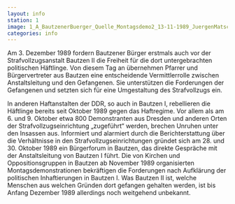 ```yaml
---
layout: info
station: 1
image: 1_A_BautzenerBuerger_Quelle_Montagsdemo2_13-11-1989_JuergenMatschie
categories: info
---
```

Am 3. Dezember 1989 fordern Bautzener B&uuml;rger erstmals auch vor der Strafvollzugsanstalt Bautzen II die Freiheit f&uuml;r die dort untergebrachten politischen H&auml;ftlinge. Von diesem Tag an &uuml;bernehmen Pfarrer und B&uuml;rgervertreter aus Bautzen eine entscheidende Vermittlerrolle zwischen Anstaltsleitung und den Gefangenen. Sie unterst&uuml;tzen die Forderungen der Gefangenen und setzten sich f&uuml;r eine Umgestaltung des Strafvollzugs ein.

In anderen Haftanstalten der DDR, so auch in Bautzen I, rebellieren die H&auml;ftlinge bereits seit Oktober 1989 gegen das Haftregime. Vor allem als am 6. und 9. Oktober etwa 800 Demonstranten aus Dresden und anderen Orten der Strafvollzugseinrichtung &#8222;zugef&uuml;hrt&ldquo; werden, brechen Unruhen unter den Insassen aus. Informiert und alarmiert durch die Berichterstattung &uuml;ber die Verh&auml;ltnisse in den Strafvollzugseinrichtungen gr&uuml;ndet sich am 28. und 30. Oktober 1989 ein B&uuml;rgerforum in Bautzen, das direkte Gespr&auml;che mit der Anstaltsleitung von Bautzen I f&uuml;hrt. Die von Kirchen und Oppositionsgruppen in Bautzen ab November 1989 organisierten Montagsdemonstrationen bekr&auml;ftigen die Forderungen nach Aufkl&auml;rung der politischen Inhaftierungen in Bautzen I. Was Bautzen II ist, welche Menschen aus welchen Gr&uuml;nden dort gefangen gehalten werden, ist bis Anfang Dezember 1989 allerdings noch weitgehend unbekannt.